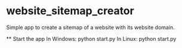 # website_sitemap_creator
Simple app to create a sitemap of a website with its website domain.

** Start the app
In Windows: python start.py
In Linux:   python start.py